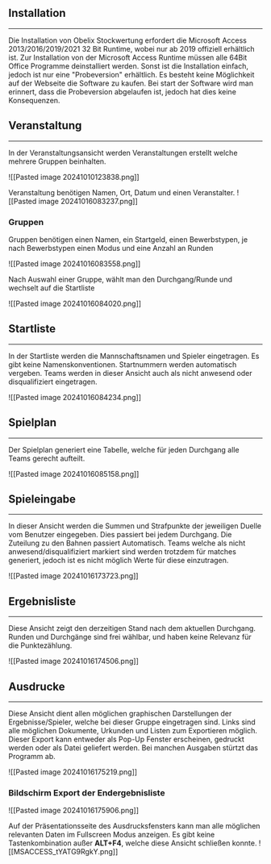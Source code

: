 ## Installation
---
Die Installation von Obelix Stockwertung erfordert die Microsoft Access 2013/2016/2019/2021 32 Bit Runtime, wobei nur ab 2019 offiziell erhältlich ist. Zur Installation von der Microsoft Access Runtime müssen alle 64Bit Office Programme deinstalliert werden. Sonst ist die Installation einfach, jedoch ist nur eine "Probeversion" erhältlich. Es besteht keine Möglichkeit auf der Webseite die Software zu kaufen. Bei start der Software wird man erinnert, dass die Probeversion abgelaufen ist, jedoch hat dies keine Konsequenzen.
## Veranstaltung
---
In der Veranstaltungsansicht werden Veranstaltungen erstellt welche mehrere Gruppen beinhalten.

![[Pasted image 20241010123838.png]]

Veranstaltung benötigen Namen, Ort, Datum und einen Veranstalter.
![[Pasted image 20241016083237.png]]

### Gruppen

Gruppen benötigen einen Namen, ein Startgeld, einen Bewerbstypen, je nach Bewerbstypen einen Modus und eine Anzahl an Runden 

![[Pasted image 20241016083558.png]]

Nach Auswahl einer Gruppe, wählt man den Durchgang/Runde und wechselt auf die Startliste

![[Pasted image 20241016084020.png]]

## Startliste
---
In der Startliste werden die Mannschaftsnamen und Spieler eingetragen. Es gibt keine Namenskonventionen. Startnummern werden automatisch vergeben. Teams werden in dieser Ansicht auch als nicht anwesend oder disqualifiziert eingetragen. 

![[Pasted image 20241016084234.png]]
## Spielplan
---
Der Spielplan generiert eine Tabelle, welche für jeden Durchgang alle Teams gerecht aufteilt.

![[Pasted image 20241016085158.png]]

## Spieleingabe
---
In dieser Ansicht werden die Summen und Strafpunkte der jeweiligen Duelle vom Benutzer eingegeben. Dies passiert bei jedem Durchgang. Die Zuteilung zu den Bahnen passiert Automatisch. Teams welche als nicht anwesend/disqualifiziert markiert sind werden trotzdem für matches generiert, jedoch ist es nicht möglich Werte für diese einzutragen.

![[Pasted image 20241016173723.png]]

## Ergebnisliste
---
Diese Ansicht zeigt den derzeitigen Stand nach dem aktuellen Durchgang. Runden und Durchgänge sind frei wählbar, und haben keine Relevanz für die Punktezählung. 

![[Pasted image 20241016174506.png]]

## Ausdrucke
---
Diese Ansicht dient allen möglichen graphischen Darstellungen der Ergebnisse/Spieler, welche bei dieser Gruppe eingetragen sind. Links sind alle möglichen Dokumente, Urkunden und Listen zum Exportieren möglich. Dieser Export kann entweder als Pop-Up Fenster erscheinen, gedruckt werden oder als Datei geliefert werden. Bei manchen Ausgaben stürtzt das Programm ab.  

![[Pasted image 20241016175219.png]]

### Bildschirm Export der Endergebnisliste
![[Pasted image 20241016175906.png]]

Auf der Präsentationsseite des Ausdrucksfensters kann man alle möglichen relevanten Daten im Fullscreen Modus anzeigen. Es gibt keine Tastenkombination außer **ALT+F4**, welche diese Ansicht schließen konnte.
![[MSACCESS_tYATG9RgkY.png]]